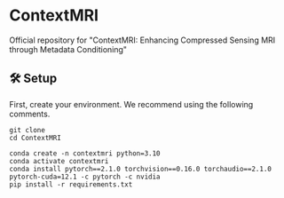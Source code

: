 # ContextMRI
Official repository for "ContextMRI: Enhancing Compressed Sensing MRI through Metadata Conditioning"

## 🛠️ Setup
First, create your environment. We recommend using the following comments. 

```
git clone 
cd ContextMRI

conda create -n contextmri python=3.10
conda activate contextmri
conda install pytorch==2.1.0 torchvision==0.16.0 torchaudio==2.1.0 pytorch-cuda=12.1 -c pytorch -c nvidia
pip install -r requirements.txt
```
